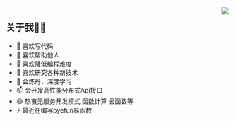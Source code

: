 <img align="right" src="https://github-readme-stats.vercel.app/api?username=jiayouzl&show_icons=true&icon_color=805AD5&text_color=718096&bg_color=ffffff&hide_title=true" />

## 关于我🙎‍♂️

- 🔭 喜欢写代码
- 🌱 喜欢帮助他人
- 👯 喜欢降低编程难度
- 🤔 喜欢研究各种新技术
- 💬 会炼丹，深度学习
- 📫 会开发高性能分布式Api接口
- 😄 热衷无服务开发模式 函数计算 云函数等
- ⚡ 最近在编写pyefun易函数
